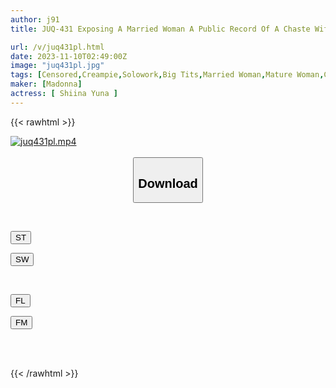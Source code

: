 ```yaml
---
author: j91
title: JUQ-431 Exposing A Married Woman A Public Record Of A Chaste Wife On The Outside, But A Perverted Wife On The Inside. Yuna Shiina

url: /v/juq431pl.html
date: 2023-11-10T02:49:00Z
image: "juq431pl.jpg"
tags: [Censored,Creampie,Solowork,Big Tits,Married Woman,Mature Woman,Cuckold	 ]
maker: [Madonna]
actress: [ Shiina Yuna ]
---
```



{{< rawhtml >}}

<div class="video" data-videoid="yP8A4P8LWJt1ZvB">
    <a href="javascript:;">
        <img src="https://my.j91.asia/v/juq431pl.jpg" width="WIDTH" height="HEIGHT" alt="juq431pl.mp4" loading="lazy">
    </a>
</div>

<script type="text/javascript" src="https://j91.asia/asset/on-demand-st.js"></script>

<br>
  <link rel="stylesheet" href="https://j91.asia/asset/bs5.css">
  
  <center>
  <button class="btn btn-primary" type="button" data-bs-toggle="collapse" data-bs-target=".multi-collapse" aria-expanded="false" aria-controls="multiCollapseExample1 multiCollapseExample2"><h2>Download</h2></button></center>
</p>
<div class="row">
  <div class="col">
    <div class="collapse multi-collapse" id="multiCollapseExample1">
      <div class="card card-body">
	      	      <br>
<div class="buttons">  
<p><a href="https://streamtape.to/v/yP8A4P8LWJt1ZvB" target="_blank"><button class="btn-hover color-3"><i class="fa fa-download"></i> ST</button></a></p>
<p><a href="https://sfastwish.com/0y53dszir5dv" target="_blank"><button class="btn-hover color-2"><i class="fa fa-download"></i> SW</button></a></p></div>
    </div>
  </div>
</div>
  <div class="col">
    <div class="collapse multi-collapse" id="multiCollapseExample2">
      <div class="card card-body">
	      <br>
<div class="buttons">
<p><a href="https://fviplions.com/f/p9z9tolwawbl" target="_blank"><button class="btn-hover color-9"><i class="fa fa-download"></i> FL</button></a></p>
<p><a href="https://filemoon.sx/d/lfrhtf1xhr0o" target="_blank"><button class="btn-hover color-8"><i class="fa fa-download"></i> FM</button></a></p></div>
<br><br>
      </div>
    </div>
  </div>
</div>

{{< /rawhtml >}}
